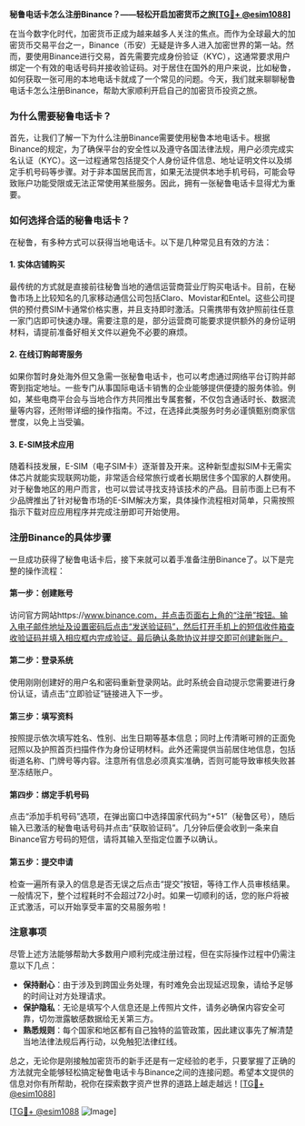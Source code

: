 **秘鲁电话卡怎么注册Binance？——轻松开启加密货币之旅[[TG💪+ @esim1088](https://t.me/s/esim1088)]**

在当今数字化时代，加密货币正成为越来越多人关注的焦点。而作为全球最大的加密货币交易平台之一，Binance（币安）无疑是许多人进入加密世界的第一站。然而，要使用Binance进行交易，首先需要完成身份验证（KYC），这通常要求用户绑定一个有效的电话号码并接收验证码。对于居住在国外的用户来说，比如秘鲁，如何获取一张可用的本地电话卡就成了一个常见的问题。今天，我们就来聊聊秘鲁电话卡怎么注册Binance，帮助大家顺利开启自己的加密货币投资之旅。

### 为什么需要秘鲁电话卡？

首先，让我们了解一下为什么注册Binance需要使用秘鲁本地电话卡。根据Binance的规定，为了确保平台的安全性以及遵守各国法律法规，用户必须完成实名认证（KYC）。这一过程通常包括提交个人身份证件信息、地址证明文件以及绑定手机号码等步骤。对于非本国居民而言，如果无法提供本地手机号码，可能会导致账户功能受限或无法正常使用某些服务。因此，拥有一张秘鲁电话卡显得尤为重要。

### 如何选择合适的秘鲁电话卡？

在秘鲁，有多种方式可以获得当地电话卡。以下是几种常见且有效的方法：

#### 1. 实体店铺购买

最传统的方式就是直接前往秘鲁当地的通信运营商营业厅购买电话卡。目前，在秘鲁市场上比较知名的几家移动通信公司包括Claro、Movistar和Entel。这些公司提供的预付费SIM卡通常价格实惠，并且支持即时激活。只需携带有效护照前往任意一家门店即可快速办理。需要注意的是，部分运营商可能要求提供额外的身份证明材料，请提前准备好相关文件以避免不必要的麻烦。

#### 2. 在线订购邮寄服务

如果你暂时身处海外但又急需一张秘鲁电话卡，也可以考虑通过网络平台订购并邮寄到指定地址。一些专门从事国际电话卡销售的企业能够提供便捷的服务体验。例如，某些电商平台会与当地合作方共同推出专属套餐，不仅包含通话时长、数据流量等内容，还附带详细的操作指南。不过，在选择此类服务时务必谨慎甄别商家信誉度，以免上当受骗。

#### 3. E-SIM技术应用

随着科技发展，E-SIM（电子SIM卡）逐渐普及开来。这种新型虚拟SIM卡无需实体芯片就能实现联网功能，非常适合经常旅行或者长期居住多个国家的人群使用。对于秘鲁地区的用户而言，也可以尝试寻找支持该技术的产品。目前市面上已有不少品牌推出了针对秘鲁市场的E-SIM解决方案，具体操作流程相对简单，只需按照指示下载对应应用程序并完成注册即可开始使用。

### 注册Binance的具体步骤

一旦成功获得了秘鲁电话卡后，接下来就可以着手准备注册Binance了。以下是完整的操作流程：

#### 第一步：创建账号

访问官方网站https://www.binance.com，并点击页面右上角的“注册”按钮。输入电子邮件地址及设置密码后点击“发送验证码”，然后打开手机上的短信收件箱查收验证码并填入相应框内完成验证。最后确认条款协议并提交即可创建新账户。

#### 第二步：登录系统

使用刚刚创建好的用户名和密码重新登录网站。此时系统会自动提示您需要进行身份认证，请点击“立即验证”链接进入下一步。

#### 第三步：填写资料

按照提示依次填写姓名、性别、出生日期等基本信息；同时上传清晰可辨的正面免冠照以及护照首页扫描件作为身份证明材料。此外还需提供当前居住地信息，包括街道名称、门牌号等内容。注意所有信息必须真实准确，否则可能导致审核失败甚至冻结账户。

#### 第四步：绑定手机号码

点击“添加手机号码”选项，在弹出窗口中选择国家代码为“+51”（秘鲁区号），随后输入已激活的秘鲁电话号码并点击“获取验证码”。几分钟后便会收到一条来自Binance官方号码的短信，请将其输入至指定位置予以确认。

#### 第五步：提交申请

检查一遍所有录入的信息是否无误之后点击“提交”按钮，等待工作人员审核结果。一般情况下，整个过程耗时不会超过72小时。如果一切顺利的话，您的账户将被正式激活，可以开始享受丰富的交易服务啦！

### 注意事项

尽管上述方法能够帮助大多数用户顺利完成注册过程，但在实际操作过程中仍需注意以下几点：

- **保持耐心**：由于涉及到跨国业务处理，有时难免会出现延迟现象，请给予足够的时间让对方处理请求。
- **保护隐私**：无论是填写个人信息还是上传照片文件，请务必确保内容安全可靠，切勿泄露敏感数据给无关第三方。
- **熟悉规则**：每个国家和地区都有自己独特的监管政策，因此建议事先了解清楚当地法律法规后再行动，以免触犯法律红线。

总之，无论你是刚接触加密货币的新手还是有一定经验的老手，只要掌握了正确的方法就完全能够轻松搞定秘鲁电话卡与Binance之间的连接问题。希望本文提供的信息对你有所帮助，祝你在探索数字资产世界的道路上越走越远！[[TG💪+ @esim1088](https://t.me/s/esim1088)] 

[[TG💪+ @esim1088](https://t.me/s/esim1088) ![Image](https://i.postimg.cc/4NQfJmqS/Snipaste-2025-05-13-00-14-12.png)]